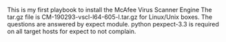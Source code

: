 This is my first playbook to install the McAfee Virus Scanner Engine 
The tar.gz file is CM-190293-vscl-l64-605-l.tar.gz for Linux/Unix boxes. 
The questions are answered by expect module. 
python pexpect-3.3 is required on all target hosts for expect to not complain.


